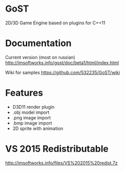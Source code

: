 # GoST
2D/3D Game Engine based on plugins for C++11

# Documentation
Current version (most on russian) http://imsoftworks.info/gost/doc/beta1/html/index.html

Wiki for samples https://github.com/532235/GoST/wiki

# Features
- D3D11 render plugin
- .obj model import
- .png image import
- .bmp image import
- 2D sprite with animation

# VS 2015 Redistributable
http://imsoftworks.info/files/VS%202015%20redist.7z
